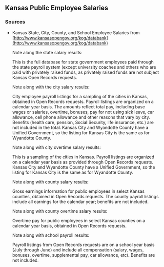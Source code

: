 ## Kansas Public Employee Salaries

### Sources

* Kansas State, City, County, and School Employee Salaries from [http://www.kansasopengov.org/kog/databank](http://www.kansasopengov.org/kog/databank)

    Note along the state salary results: 

    This is the full database for state government employees paid through the state payroll system (except university coaches and others who are paid with privately raised funds, as privately raised funds are not subject Kansas Open Records requests.

    Note along with the city salary results:

    City employee payroll listings for a sampling of the cities in Kansas, obtained in Open Records requests. Payroll listings are organized on a calendar year basis. The amounts reflect total pay, including base wages or salaries, overtime, bonuses, pay for not using sick leave, car allowance, cell phone allowance and other reasons that vary by city. Benefits (health care, pension, Social Security, life insurance, etc.) are not included in the total.  Kansas City and Wyandotte County have a Unified Government, so the listing for Kansas City is the same as for Wyandotte County.

    Note along with city overtime salary results:

    This is a sampling of the cities in Kansas. Payroll listings are organized on a calendar year basis as provided through Open Records requests. Kansas City and Wyandotte County have a Unified Government, so the listing for Kansas City is the same as for Wyandotte County.
 
    Note along with county salary results:

    Gross earnings information for public employees in select Kansas counties, obtained in Open Records requests. The county payroll listings include all earnings for the calendar year; benefits are not included.

    Note along with county overtime salary results:

    Overtime pay for public employees in select Kansas counties on a calendar year basis, obtained in Open Records requests.

    Note along with school payroll results:

    Payroll listings from Open Records requests are on a school year basis (July through June) and include all compensation (salary, wages, bonuses, overtime, supplemental pay, car allowance, etc).  Benefits are not included.  
